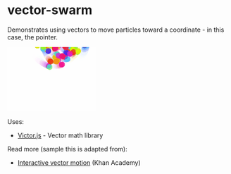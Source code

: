 # vector-swarm

Demonstrates using vectors to move particles toward a coordinate - in this case, the pointer.

![](demo.gif)

Uses:
* [Victor.js](http://victorjs.org/) - Vector math library

Read more (sample this is adapted from):
* [Interactive vector motion](https://www.khanacademy.org/computing/computer-programming/programming-natural-simulations/programming-vectors/a/interactive-vector-motion) (Khan Academy)


